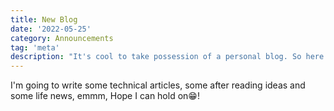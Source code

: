 ```yaml
---
title: New Blog
date: '2022-05-25'
category: Announcements
tag: 'meta'
description: "It's cool to take possession of a personal blog. So here it is."
---
```


I'm going to write some technical articles, some after reading ideas and some life news, emmm, Hope I can hold on😁!
